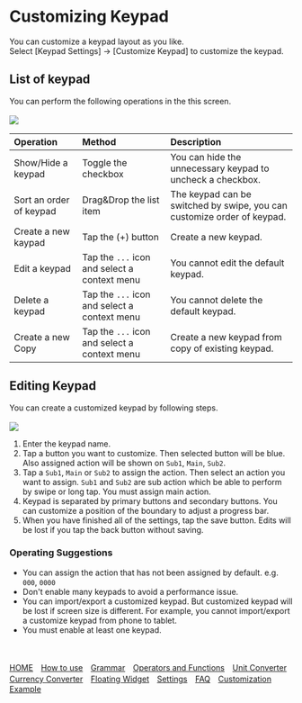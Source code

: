 # Customizing Keypad
You can customize a keypad layout as you like.  
Select [Keypad Settings] -> [Customize Keypad] to customize the keypad.

## List of keypad
You can perform the following operations in the this screen.
<br><br>
<img src="https://raw.githubusercontent.com/burton999dev/CalcNoteHelp/master/images/en/keypad_customize_list.png">
<br>

|Operation|Method|Description|
|:-----------|:------------|:------------|
Show/Hide a keypad|Toggle the checkbox|You can hide the unnecessary keypad to uncheck a checkbox.
Sort an order of keypad|Drag&Drop the list item|The keypad can be switched by swipe, you can customize order of keypad.
Create a new kaypad|Tap the (+) button|Create a new keypad.
Edit a keypad|Tap the `...` icon and select a context menu|You cannot edit the default keypad.
Delete a keypad|Tap the `...` icon and select a context menu|You cannot delete the default keypad.
Create a new Copy|Tap the `...` icon and select a context menu|Create a new keypad from copy of existing keypad.

## Editing Keypad
You can create a customized keypad by following steps.
<br><br>
<img src="https://raw.githubusercontent.com/burton999dev/CalcNoteHelp/master/images/en/keypad_customize_edit.png">
<br>

1. Enter the keypad name.
2. Tap a button you want to customize. Then selected button will be blue. Also assigned action will be shown on `Sub1`, `Main`, `Sub2`.
3. Tap a `Sub1`, `Main` or `Sub2` to assign the action. Then select an action you want to assign. `Sub1` and `Sub2` are sub action which be able to perform by swipe or long tap. You must assign main action.
4. Keypad is separated by primary buttons and secondary buttons. You can customize a position of the boundary to adjust a progress bar.
5. When you have finished all of the settings, tap the save button. Edits will be lost if you tap the back button without saving.

### Operating Suggestions

- You can assign the action that has not been assigned by default. e.g. `000`, `0000`
- Don't enable many keypads to avoid a performance issue.
- You can import/export a customized keypad. But customized keypad will be lost if screen size is different. For example, you cannot import/export a customize keypad from phone to tablet.
- You must enable at least one keypad.

<br><br>
[HOME](index.md)　[How to use](how2use.md)　[Grammar](http://burton999dev.github.io/CalcNoteHelp/grammar_en.html)　[Operators and Functions](operator_and_function.md)　[Unit Converter](unit_converter.md)　[Currency Converter](currency_converter.md)　[Floating Widget](floating_widget.md)　[Settings](settings.md)　[FAQ](faq.md)　[Customization Example](example4theme.md)  

